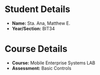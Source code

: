 # Student Details
- **Name:** Sta. Ana, Matthew E.
- **Year/Section:** BIT34

# Course Details
- **Course:** Mobile Enterprise Systems LAB
- **Assessment:** Basic Controls
